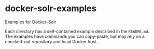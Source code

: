 # docker-solr-examples
Examples for Docker-Solr

Each directory has a self-contained example described in the `README.md`.
The examples have commands you can copy-paste, but may rely on a checked-out repository
and local Docker host.

